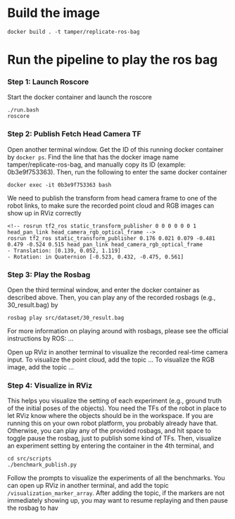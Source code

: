 # Build the image
```
docker build . -t tamper/replicate-ros-bag
```

# Run the pipeline to play the ros bag
### Step 1: Launch Roscore
Start the docker container and launch the roscore
```
./run.bash
roscore
```

### Step 2: Publish Fetch Head Camera TF
Open another terminal window. Get the ID of this running docker container by `docker ps`. Find the line that has the docker image name tamper/replicate-ros-bag, and manually copy its ID (example: 0b3e9f753363). Then, run the following to enter the same docker container
```
docker exec -it 0b3e9f753363 bash
```

We need to publish the transform from head camera frame to one of the robot links, to make sure the recorded point cloud and RGB images can show up in RViz correctly
```
<!-- rosrun tf2_ros static_transform_publisher 0 0 0 0 0 0 1 head_pan_link head_camera_rgb_optical_frame -->
rosrun tf2_ros static_transform_publisher 0.176 0.021 0.079 -0.481 0.479 -0.524 0.515 head_pan_link head_camera_rgb_optical_frame
- Translation: [0.139, 0.052, 1.119]
- Rotation: in Quaternion [-0.523, 0.432, -0.475, 0.561]

```

### Step 3: Play the Rosbag
Open the third terminal window, and enter the docker container as described above. Then, you can play any of the recorded rosbags (e.g., 30_result.bag) by 
```
rosbag play src/dataset/30_result.bag
```
For more information on playing around with rosbags, please see the official instructions by ROS: ...

Open up RViz in another terminal to visualize the recorded real-time camera input. To visualize the point cloud, add the topic ... To visualize the RGB image, add the topic ...

### Step 4: Visualize in RViz
This helps you visualize the setting of each experiment (e.g., ground truth of the initial poses of the objects). You need the TFs of the robot in place to let RViz know where the objects should be in the workspace. If you are running this on your own robot platform, you probably already have that. Otherwise, you can play any of the provided rosbags, and hit space to toggle pause the rosbag, just to publish some kind of TFs. Then, visualize an experiment setting by entering the container in the 4th terminal, and
```
cd src/scripts
./benchmark_publish.py 
```

Follow the prompts to visualize the experiments of all the benchmarks. You can open up RViz in another terminal, and add the topic `/visualization_marker_array`. After adding the topic, if the markers are not immediately showing up, you may want to resume replaying and then pause the rosbag to hav
